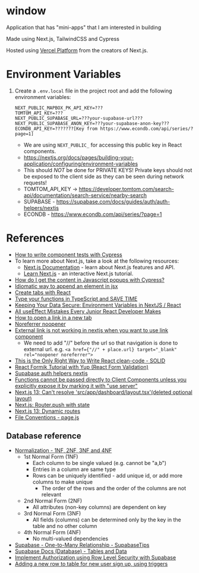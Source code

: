 # window

Application that has "mini-apps" that I am interested in building

Made using Next.js, TailwindCSS and Cypress

Hosted using [Vercel Platform](https://vercel.com/new?utm_medium=default-template&filter=next.js&utm_source=create-next-app&utm_campaign=create-next-app-readme)
from the creators of Next.js.

# Environment Variables

1. Create a `.env.local` file in the project root and add the following environment variables:
   ```text
   NEXT_PUBLIC_MAPBOX_PK_API_KEY=???
   TOMTOM_API_KEY=???
   NEXT_PUBLIC_SUPABASE_URL=???your-supabase-url???
   NEXT_PUBLIC_SUPABASE_ANON_KEY=???your-supabase-anon-key???
   ECONDB_API_KEY=???????[Key from https://www.econdb.com/api/series/?page=1]  
   ```
    - We are using `NEXT_PUBLIC_` for accessing this public key in React components.
    - https://nextjs.org/docs/pages/building-your-application/configuring/environment-variables
    - This should *NOT* be done for PRIVATE KEYS! Private keys should not be exposed to the client side as they can
      be seen during network requests!
    - TOMTOM_API_KEY -> https://developer.tomtom.com/search-api/documentation/search-service/nearby-search
    - SUPABASE - https://supabase.com/docs/guides/auth/auth-helpers/nextjs
    - ECONDB - https://www.econdb.com/api/series/?page=1

# References

- [How to write component tests with Cypress](https://www.youtube.com/watch?v=vJ0rDP4CG-w)
- To learn more about Next.js, take a look at the following resources:
    - [Next.js Documentation](https://nextjs.org/docs) - learn about Next.js features and API.
    - [Learn Next.js](https://nextjs.org/learn) - an interactive Next.js tutorial.
- [How do I get the content in Javascript popups with Cypress?](https://stackoverflow.com/a/66630041)
- [Idiomatic way to append an element in jsx](https://stackoverflow.com/questions/42790969/idiomatic-way-to-append-an-element-in-jsx)
- [Create tabs with React](https://www.youtube.com/watch?v=WkREeDy2WQ4)
- [Type your functions in TypeScript and SAVE TIME](https://www.youtube.com/watch?v=Gcr4t6cH-lU)
- [Keeping Your Data Secure: Environment Variables in NextJS / React](https://www.youtube.com/watch?v=v3O3kxI_9ZM)
- [All useEffect Mistakes Every Junior React Developer Makes](https://www.youtube.com/watch?v=QQYeipc_cik)
- [How to open a link in a new tab](https://stackoverflow.com/questions/65632698/how-to-open-a-link-in-a-new-tab-in-nextjs)
- [Noreferrer noopener](https://www.reliablesoft.net/noreferrer-noopener/)
- [External link is not working in nextjs when you want to use link component](https://stackoverflow.com/questions/61059111/external-link-is-not-working-in-next-js-when-you-want-to-use-link-component)
    - We need to add "//" before the url so that navigation is done to external url. e.g. `<a href={"//" + place.url} target="_blank" rel="noopener noreferrer">`
- [This is the Only Right Way to Write React clean-code - SOLID](https://www.youtube.com/watch?v=MSq_DCRxOxw)
- [React Formik Tutorial with Yup (React Form Validation)](https://www.youtube.com/watch?v=7Ophfq0lEAY)
- [Supabase auth helpers nextjs](https://supabase.com/docs/guides/auth/auth-helpers/nextjs)
- [Functions cannot be passed directly to Client Components unless you explicitly expose it by marking it with "use
  server"](https://stackoverflow.com/questions/75676177/error-functions-cannot-be-passed-directly-to-client-components-unless-you-expli)
- [Next.js 13: Can't resolve 'src/app/dashboard/layout.tsx'(deleted optional layout)](https://stackoverflow.com/questions/76482218/nextjs-13-cant-resolve-src-app-dashboard-layout-tsx-deleted-optional-layout)
- [Next.js: Router.push with state](https://stackoverflow.com/questions/55182529/next-js-router-push-with-state)
- [Next.js 13: Dynamic routes](https://nextjs.org/docs/app/building-your-application/routing/dynamic-routes)
- [File Conventions - page.js](https://nextjs.org/docs/app/api-reference/file-conventions/page)

## Database reference

- [Normalization - 1NF, 2NF, 3NF and 4NF](https://www.youtube.com/watch?v=UrYLYV7WSHM)
    - 1st Normal Form (1NF)
        - Each column to be single valued (e.g. cannot be "a,b")
        - Entries in a column are same type
        - Rows can be uniquely identified - add unique id, or add more columns to make unique
            - The order of the rows and the order of the columns are not relevant
    - 2nd Normal Form (2NF)
        - All attributes (non-key columns) are dependent on key
    - 3rd Normal Form (3NF)
        - All fields (columns) can be determined only by the key in the table and no other column
    - 4th Normal Form (4NF)
        - No multi-valued dependencies
- [Supabase - One-to-Many Relationship - SupabaseTips](https://www.youtube.com/watch?v=5VrF9OVQ6rg)
- [Supabase Docs (Database) - Tables and Data](https://supabase.com/docs/guides/database/tables)
- [Implement Authorization using Row Level Security with Supabase](https://www.youtube.com/watch?v=Ow_Uzedfohk)
- [Adding a new row to table for new user sign up, using triggers](https://supabase.com/docs/guides/auth/managing-user-data#using-triggers)